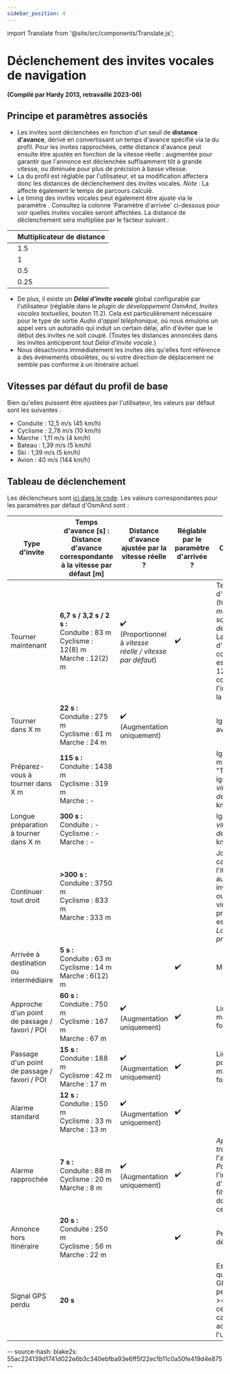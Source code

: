 ```yaml
---
sidebar_position: 4
---
```


import Translate from '@site/src/components/Translate.js';

# Déclenchement des invites vocales de navigation

                               
**(Compilé par Hardy 2013, retravaillé 2023-08)**
## Principe et paramètres associés
* Les invites sont déclenchées en fonction d'un seuil de **distance d'avance**, dérivé en convertissant un temps d'avance spécifié via la **_<Translate android="true" ids="default_speed_setting_title" />_** du profil. Pour les invites rapprochées, cette distance d'avance peut ensuite être ajustée en fonction de la vitesse réelle : augmentée pour garantir que l'annonce est déclenchée suffisamment tôt à grande vitesse, ou diminuée pour plus de précision à basse vitesse.
* La **_<Translate android="true" ids="default_speed_setting_title" />_** du profil est réglable par l'utilisateur, et sa modification affectera donc les distances de déclenchement des invites vocales.
*Note* : La _<Translate android="true" ids="default_speed_setting_title" />_ affecte également le temps de parcours calculé.
* Le timing des invites vocales peut également être ajusté via le paramètre **_<Translate android="true" ids="arrival_distance" />_**. Consultez la colonne 'Paramètre d'arrivée' ci-dessous pour voir quelles invites vocales seront affectées. La distance de déclenchement sera multipliée par le facteur suivant :

**<Translate android="true" ids="arrival_distance" />** | Multiplicateur de distance
--- | --- 
**<Translate android="true" ids="arrival_distance_factor_early" />** | 1.5
**<Translate android="true" ids="arrival_distance_factor_normally" />** | 1
**<Translate android="true" ids="arrival_distance_factor_late" />** | 0.5
**<Translate android="true" ids="arrival_distance_factor_at_last" />** | 0.25
* De plus, il existe un **_Délai d'invite vocale_** global configurable par l'utilisateur (réglable dans le _plugin de développement OsmAnd_, _Invites vocales textuelles_, bouton 11.2). Cela est particulièrement nécessaire pour le type de sortie _Audio d'appel téléphonique_, où nous émulons un appel vers un autoradio qui induit un certain délai, afin d'éviter que le début des invites ne soit coupé. (Toutes les distances annoncées dans les invites anticiperont tout _Délai d'invite vocale_.)
* Nous désactivons immédiatement les invites dès qu'elles font référence à des événements obsolètes, ou si votre direction de déplacement ne semble pas conforme à un itinéraire actuel.

## Vitesses par défaut du profil de base
Bien qu'elles puissent être ajustées par l'utilisateur, les valeurs par défaut sont les suivantes :
* Conduite : 12,5 m/s (45 km/h)
* Cyclisme : 2,78 m/s (10 km/h)
* Marche : 1,11 m/s (4 km/h)
* Bateau : 1,39 m/s (5 km/h)
* Ski : 1,39 m/s (5 km/h)
* Avion : 40 m/s (144 km/h)

## Tableau de déclenchement

Les déclencheurs sont [ici dans le code](https://github.com/osmandapp/OsmAnd/blob/master/OsmAnd/src/net/osmand/plus/routing/data/AnnounceTimeDistances.java#L65). Les valeurs correspondantes pour les paramètres par défaut d'OsmAnd sont :

Type d'invite | Temps d'avance [s] :<br/>Distance d'avance<br/>correspondante à la vitesse par défaut [m] | Distance d'avance ajustée par la vitesse réelle ? | Réglable par le paramètre d'arrivée ? | Commentaire |
--- | --- | --- | --- | --- |
Tourner maintenant | **6,7 s / 3,2 s / 2 s :**<br/>Conduite : 83 m<br/>Cyclisme : 12(8) m<br/>Marche : 12(2) m | :heavy_check_mark: (Proportionnel à *vitesse réelle / vitesse par défaut*) | :heavy_check_mark: | Temps d'avance (heuristique) = _max(8, sqrt(vitesse par défaut * 3,6))_. La distance d'avance correspondante est arrondie à 12 m pour tenir compte de l'imprécision de la position. |
Tourner dans X m | **22 s :**<br/>Conduite : 275 m<br/>Cyclisme : 61 m<br/>Marche : 24 m | :heavy_check_mark: (Augmentation uniquement) |  | Ignoré si < 15 s avant le virage |
Préparez-vous à tourner dans X m | **115 s :**<br/>Conduite : 1438 m<br/>Cyclisme : 319 m<br/>Marche : - |  |  | Ignoré si < 150 m avant "Tourner dans", ignoré pour _vitesse par défaut_ < 8 km/h |
Longue préparation à tourner dans X m | **300 s :**<br/>Conduite : -<br/>Cyclisme : -<br/>Marche : - |  |  | Ignoré pour _vitesse par défaut_ < 108 km/h |
Continuer tout droit | **>300 s :**<br/>Conduite : 3750 m<br/>Cyclisme : 833 m<br/>Marche : 333 m | | | Joue après le calcul de l'itinéraire si aucune autre invite n'est due, ou après un virage si le prochain virage est à plus de _Longue préparation_ |
Arrivée à destination ou intermédiaire | **5 s :**<br/>Conduite : 63 m<br/>Cyclisme : 14 m<br/>Marche : 6(12) m | |:heavy_check_mark: | Minimum 12 m |
Approche d'un point de passage / favori / POI | **60 s :**<br/>Conduite : 750 m<br/>Cyclisme : 167 m<br/>Marche : 67 m | :heavy_check_mark: (Augmentation uniquement) | :heavy_check_mark: | Limité à 1 point maximum à la fois |
Passage d'un point de passage / favori / POI | **15 s :**<br/>Conduite : 188 m<br/>Cyclisme : 42 m<br/>Marche : 17 m | :heavy_check_mark: (Augmentation uniquement) | :heavy_check_mark: | Limité à 3 points maximum à la fois |
Alarme standard | **12 s :**<br/>Conduite : 150 m<br/>Cyclisme : 33 m<br/>Marche : 13 m | :heavy_check_mark: (Augmentation uniquement) | :heavy_check_mark: |
Alarme rapprochée | **7 s :**<br/>Conduite : 88 m<br/>Cyclisme : 20 m<br/>Marche : 8 m | :heavy_check_mark: (Augmentation uniquement) | :heavy_check_mark: | _Apaisement du trafic_ utilise l'alarme _Passage_ pour l'invite d'approche, et filtre les doublons dans ce rayon |
Annonce hors itinéraire | **20 s :**<br/>Conduite : 250 m<br/>Cyclisme : 56 m<br/>Marche : 22 m | | :heavy_check_mark: | Peut être désactivé |
Signal GPS perdu | **20 s** | | | Est joué après que le signal GPS a été perdu pendant >= 20 s et que cela n'a pas été causé par une action de l'utilisateur. |

-- source-hash: blake2s: 55ac224139d1741d022e6b3c340ebfba93e6ff5f22ec1b11c0a50fe419d4e875 --
